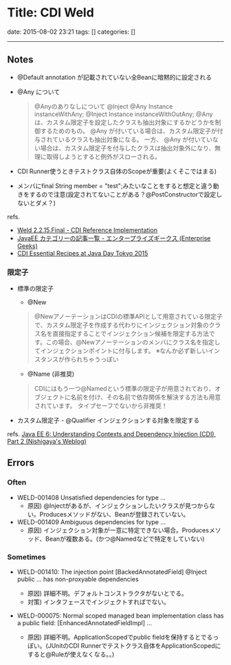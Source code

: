 # Title: CDI Weld

date: 2015-08-02 23:21
tags: []
categories: []

---

## Notes

* @Default
	annotation が記載されていない全Beanに暗黙的に設定される

* @Any について
	> @Anyのありなしについて
	>     @Inject @Any Instance<MyInterface> instanceWithAny;
	>     @Inject      Instance<MyInterface> instanceWithOutAny;
	> @Any は、カスタム限定子を設定したクラスも抽出対象にするかどうかを制御するためのもの。
	> @Any が付いている場合は、カスタム限定子が付与されているクラスも抽出対象になる。
	> 一方、 @Any が付いていない場合は、カスタム限定子を付与したクラスは抽出対象外になり、無理に取得しようとすると例外がスローされる。
* CDI Runner使うときテストクラス自体のScopeが重要(よくそこではまる)

* メンバにfinal String member = "test";みたいなことをすると想定と違う動きをするので注意(設定されてないことがある？@PostConstructorで設定しないとダメ？)

refs.

* [Weld 2.2.15.Final - CDI Reference Implementation](http://docs.jboss.org/weld/reference/latest-2.2/en-US/html/)
* [JavaEE カテゴリーの記事一覧 - エンタープライズギークス (Enterprise Geeks)](http://enterprisegeeks.hatenablog.com/archive/category/JavaEE)
* [CDI Essential Recipes at Java Day Tokyo 2015](http://www.slideshare.net/OracleMiddleJP/cdi-essential-receipe-at-java-day-tokyo-2015/82)

### 限定子

* 標準の限定子
	* @New
	> @NewアノーテーションはCDIの標準APIとして用意されている限定子で、カスタム限定子を作成する代わりにインジェクション対象のクラス名を直接指定することでインジェクション候補を限定する方法です。この場合、@Newアノーテーションのメンバにクラス名を指定してインジェクションポイントに付与します。
	※なんか必ず新しいインスタンスが作られちゃうっぽい
	* @Name (非推奨)
	> CDIにはもう一つ@Namedという標準の限定子が用意されており、オブジェクトに名前を付け、その名前で依存関係を解決する方法も用意されています。
	タイプセーフでないから非推奨！

* カスタム限定子 - @Qualifier
	インジェクションする対象を限定する

refs. [Java EE 6: Understanding Contexts and Dependency Injection (CDI), Part 2 (Nishigaya's Weblog)](https://blogs.oracle.com/nishigaya/entry/javaee6_understanding_cdi_part_2)

## Errors

### Often

* WELD-001408 Unsatisfied dependencies for type ...
	* 原因) @Injectがあるが、インジェクションしたいクラスが見つからない。Producesメソッドがない、Beanが登録されていない。
* WELD-001409 Ambiguous dependencies for type ...
	* 原因) インジェクション対象が一意に特定できない場合。Producesメソッド、Beanが複数ある。(かつ@Namedなどで特定をしていない)

### Sometimes

* WELD-001410: The injection point [BackedAnnotatedField] @Inject public ... has non-proxyable dependencies
	* 原因) 詳細不明。デフォルトコンストラクタがないとでる。
	* 対策) インタフェースでインジェクトすればでない。

* WELD-000075: Normal scoped managed bean implementation class has a public field:  [EnhancedAnnotatedFieldImpl] ...
	* 原因) 詳細不明。ApplicationScopedでpublic fieldを保持するとでるっぽい。(JUnitのCDI Runnerでテストクラス自体をApplicationScopedにすると@Ruleが使えなくなる。。)


